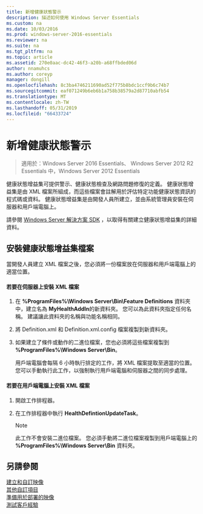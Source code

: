 ```yaml
---
title: 新增健康狀態警示
description: 描述如何使用 Windows Server Essentials
ms.custom: na
ms.date: 10/03/2016
ms.prod: windows-server-2016-essentials
ms.reviewer: na
ms.suite: na
ms.tgt_pltfrm: na
ms.topic: article
ms.assetid: 270e0aac-dc42-46f3-a20b-a68ffbded06d
author: nnamuhcs
ms.author: coreyp
manager: dongill
ms.openlocfilehash: 8c3ba4746211690ad52f775b8bdc1ccf9b6c74b7
ms.sourcegitcommit: eaf071249b6eb6b1a758b38579a2d87710abfb54
ms.translationtype: MT
ms.contentlocale: zh-TW
ms.lasthandoff: 05/31/2019
ms.locfileid: "66433724"
---
```

# <a name="add-health-alerts"></a>新增健康狀態警示

>適用於：Windows Server 2016 Essentials、 Windows Server 2012 R2 Essentials 中，Windows Server 2012 Essentials

健康狀態增益集可提供警示、健康狀態檢查及網路問題修復的定義。 健康狀態增益集是由 XML 檔案所組成，而這些檔案會註解用於評估特定功能健康狀態資訊的程式碼或資料。 健康狀態增益集是由開發人員所建立，並由系統管理員安裝在伺服器和用戶端電腦上。  
  
 請參閱 [Windows Server 解決方案 SDK](https://go.microsoft.com/fwlink/?LinkID=248648) ，以取得有關建立健康狀態增益集的詳細資料。  
  
## <a name="installing-health-add-in-files"></a>安裝健康狀態增益集檔案  
 當開發人員建立 XML 檔案之後，您必須將一份檔案放在伺服器和用戶端電腦上的適當位置。  
  
#### <a name="to-install-the-xml-files-on-the-server"></a>若要在伺服器上安裝 XML 檔案  
  
1. 在 **%ProgramFiles%\Windows Server\Bin\Feature Definitions** 資料夾中，建立名為 **MyHealthAddIn**的新資料夾。 您可以為此資料夾指定任何名稱。 建議讓此資料夾的名稱與功能名稱相同。  
  
2. 將 Definition.xml 和 Definition.xml.config 檔案複製到新資料夾。  
  
3. 如果建立了條件或動作的二進位檔案，您也必須將這些檔案複製到 **%ProgramFiles%\Windows Server\Bin**。  
  
   用戶端電腦會每隔 6 小時執行排定的工作，將 XML 檔案提取至適當的位置。 您可以手動執行此工作，以強制執行用戶端電腦和伺服器之間的同步處理。  
  
#### <a name="to-install-the-xml-files-on-the-client-computer"></a>若要在用戶端電腦上安裝 XML 檔案  
  
1.  開啟工作排程器。  
  
2.  在工作排程器中執行 **HealthDefintionUpdateTask**。  
  
    > [!NOTE]
    >  此工作不會安裝二進位檔案。 您必須手動將二進位檔案複製到用戶端電腦上的 **%ProgramFiles%\Windows Server\Bin** 資料夾。  
  
## <a name="see-also"></a>另請參閱  
 [建立和自訂映像](Creating-and-Customizing-the-Image.md)   
 [其他自訂項目](Additional-Customizations.md)   
 [準備用於部署的映像](Preparing-the-Image-for-Deployment.md)   
 [測試客戶經驗](Testing-the-Customer-Experience.md)